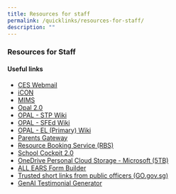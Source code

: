```yaml
---
title: Resources for staff
permalink: /quicklinks/resources-for-staff/
description: ""
---
```

### Resources for Staff

#### Useful links

* [CES Webmail](https://schools.gov.sg/owa/)
* [iCON](https://icon.moe.edu.sg/) 
* [MIMS](https://idp.mims.moe.gov.sg/nidp/saml2/sso)
* [Opal 2.0](https://www.opal2.moe.edu.sg/app/learner) 
* [OPAL - STP Wiki](https://go.gov.sg/stp)
* [OPAL - SFEd Wiki](https://www.opal2.moe.edu.sg/csl/content/perma?id=52845)
* [OPAL - EL (Primary) Wiki](https://go.gov.sg/elpriwiki)
* [Parents Gateway](https://pg.moe.edu.sg/)
* [Resource Booking Service (RBS)](https://rbs.avero-tech.com/login.html)
* [School Cockpit 2.0](https://schoolcockpit.moe.gov.sg/)
* [OneDrive Personal Cloud Storage - Microsoft (5TB)](https://onedrive.live.com/about/en-us/signin/)
* [ALL EARS Form Builder](https://forms.moe.edu.sg/)
* [Trusted short links from public officers (GO.gov.sg)](https://go.gov.sg/#/)
* [GenAI Testimonial Generator](https://launchpad.data.tech.gov.sg/)